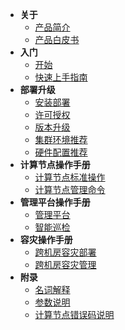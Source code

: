<!--* README-->
* **关于**
  * [产品简介](introduce.md)
  * [产品白皮书](white-paper.md)
  <!--* [What's New](whats-new.md)-->
* **入门**
  * [开始](./)
  * [快速上手指南](quick-start-guide.md)
  <!--* [基本操作](basic-operations.md)-->
* **部署升级**
  * [安装部署](installation-and-deployment.md)
  * [许可授权](service-license.md)
  * [版本升级](version-update.md)
  * [ 集群环境推荐](cluster-environment-recommendation.md)
  * [硬件配置推荐](hardware-config-recommendation.md)
* **计算节点操作手册**
  * [计算节点标准操作](hotdb-server-standard-operations.md)
  * [计算节点管理命令](hotdb-server-manager-commands.md)
* **管理平台操作手册**
  * [管理平台](hotdb-management.md)
  * [智能巡检](intelligent-inspection.md)
* **容灾操作手册**
  * [跨机房容灾部署](cross-idc-disaster-recovery-deployment.md)
  * [跨机房容灾管理](cross-idc-disaster-recovery-management.md)
* **附录**
  * [名词解释](glossary.md)
  * [参数说明](parameters.md)
  * [计算节点错误码说明](error-codes.md)
